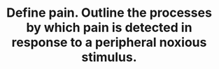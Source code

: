 ---
title: "Define pain. Outline the processes by which pain is detected in response to a peripheral noxious stimulus."
entityType: SAQ
exam: PEX
college: CICM
year: 2019
sitting: B
question: 12
passRate: 33
EC_expectedDomains:
- "Starting with the WHO definition of pain, followed by a brief description of the nature of noxious stimuli (thermal, mechanical, chemical) then proceeding to mention the nature of the cutaneous receptors would have been a very good start to this question."
- "Following this, a description of the various substances involved in pain (K, prostaglandins, bradykinin, serotonin, substance P) and outlining the types of nerve fibres involved in pain transmission and how they synapse in the spinal cord and cortex was expected."
EC_errorsCommon:
- "The presence and nature of the descending inhibitory pathways was mentioned by very few."
---